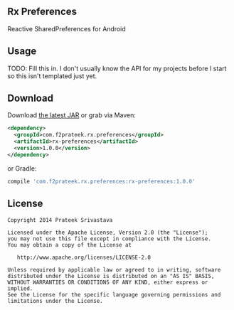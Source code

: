 Rx Preferences
--------------

Reactive SharedPreferences for Android


Usage
-----

TODO: Fill this in. I don't usually know the API for my projects before I start so this isn't templated just yet.


Download
--------

Download [the latest JAR][2] or grab via Maven:

```xml
<dependency>
  <groupId>com.f2prateek.rx.preferences</groupId>
  <artifactId>rx-preferences</artifactId>
  <version>1.0.0</version>
</dependency>
```
or Gradle:
```groovy
compile 'com.f2prateek.rx.preferences:rx-preferences:1.0.0'
```


License
-------

    Copyright 2014 Prateek Srivastava

    Licensed under the Apache License, Version 2.0 (the "License");
    you may not use this file except in compliance with the License.
    You may obtain a copy of the License at

       http://www.apache.org/licenses/LICENSE-2.0

    Unless required by applicable law or agreed to in writing, software
    distributed under the License is distributed on an "AS IS" BASIS,
    WITHOUT WARRANTIES OR CONDITIONS OF ANY KIND, either express or implied.
    See the License for the specific language governing permissions and
    limitations under the License.



 [1]: http://github.com/f2prateek/rx-preferences
 [2]: http://repository.sonatype.org/service/local/artifact/maven/redirect?r=central-proxy&g=com.f2prateek.rx.preferences&a=rx-preferences&v=LATEST
